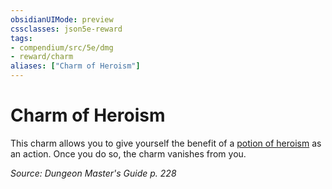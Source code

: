 ```yaml
---
obsidianUIMode: preview
cssclasses: json5e-reward
tags:
- compendium/src/5e/dmg
- reward/charm
aliases: ["Charm of Heroism"]
---
```

# Charm of Heroism

This charm allows you to give yourself the benefit of a [potion of heroism](potion-of-heroism.md) as an action. Once you do so, the charm vanishes from you.

*Source: Dungeon Master's Guide p. 228*